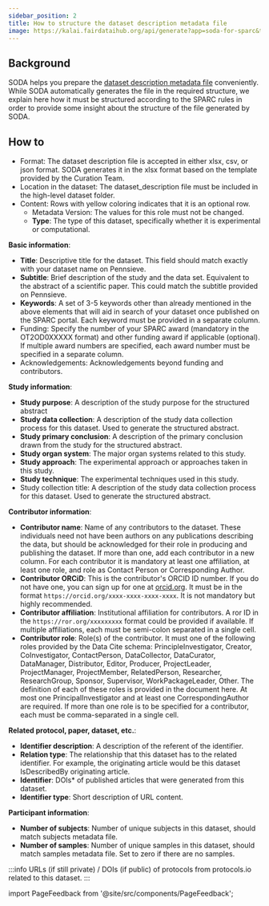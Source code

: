 ```yaml
---
sidebar_position: 2
title: How to structure the dataset description metadata file
image: https://kalai.fairdataihub.org/api/generate?app=soda-for-sparc&title=How%20to%20structure%20the%20dataset%20description%20metadata%20file&description=%27How%20to%27%20SPARC%20series
---
```


## Background

SODA helps you prepare the [dataset description metadata file](../Freeform%20Mode/prepare-metadata/create-dataset-description.md) conveniently. While SODA automatically generates the file in the required structure, we explain here how it must be structured according to the SPARC rules in order to provide some insight about the structure of the file generated by SODA.

## How to

- Format: The dataset description file is accepted in either xlsx, csv, or json format. SODA generates it in the xlsx format based on the template provided by the Curation Team.
- Location in the dataset: The dataset_description file must be included in the high-level dataset folder.
- Content: Rows with yellow coloring indicates that it is an optional row.
  - Metadata Version: The values for this role must not be changed.
  - **Type**: The type of this dataset, specifically whether it is experimental or computational.

**Basic information**:

- **Title**: Descriptive title for the dataset. This field should match exactly with your dataset name on Pennsieve.
- **Subtitle**: Brief description of the study and the data set. Equivalent to the abstract of a scientific paper. This could match the subtitle provided on Pennsieve.
- **Keywords**: A set of 3-5 keywords other than already mentioned in the above elements that will aid in search of your dataset once published on the SPARC portal. Each keyword must be provided in a separate column.
- Funding: Specify the number of your SPARC award (mandatory in the OT2OD0XXXXX format) and other funding award if applicable (optional). If multiple award numbers are specified, each award number must be specified in a separate column.
- Acknowledgements: Acknowledgements beyond funding and contributors.

**Study information**:

- **Study purpose**: A description of the study purpose for the structured abstract
- **Study data collection**: A description of the study data collection process for this dataset. Used to generate the structured abstract.
- **Study primary conclusion**: A description of the primary conclusion drawn from the study for the structured abstract.
- **Study organ system**: The major organ systems related to this study.
- **Study approach**: The experimental approach or approaches taken in this study.
- **Study technique**: The experimental techniques used in this study.
- Study collection title: A description of the study data collection process for this dataset. Used to generate the structured abstract.

**Contributor information**:

- **Contributor name**: Name of any contributors to the dataset. These individuals need not have been authors on any publications describing the data, but should be acknowledged for their role in producing and publishing the dataset. If more than one, add each contributor in a new column. For each contributor it is mandatory at least one affiliation, at least one role, and role as Contact Person or Corresponding Author.
- **Contributor ORCiD**: This is the contributor's ORCID ID number. If you do not have one, you can sign up for one at [orcid.org](https://orcid.org). It must be in the format `https://orcid.org/xxxx-xxxx-xxxx-xxxx`. It is not mandatory but highly recommended.
- **Contributor affiliation**: Institutional affiliation for contributors. A ror ID in the `https://ror.org/xxxxxxxxx` format could be provided if available. If multiple affiliations, each must be semi-colon separated in a single cell.
- **Contributor role**: Role(s) of the contributor. It must one of the following roles provided by the Data Cite schema: PrincipleInvestigator, Creator, CoInvestigator, ContactPerson, DataCollector, DataCurator, DataManager, Distributor, Editor, Producer, ProjectLeader, ProjectManager, ProjectMember, RelatedPerson, Researcher, ResearchGroup, Sponsor, Supervisor, WorkPackageLeader, Other. The definition of each of these roles is provided in the document here. At most one PrincipalInvestigator and at least one CorrespondingAuthor are required. If more than one role is to be specified for a contributor, each must be comma-separated in a single cell.

**Related protocol, paper, dataset, etc.**:

- **Identifier description**: A description of the referent of the identifier.
- **Relation type**: The relationship that this dataset has to the related identifier. For example, the originating article would be this dataset IsDescribedBy originating article.
- **Identifier**: DOIs\* of published articles that were generated from this dataset.
- **Identifier type**: Short description of URL content.

**Participant information**:

- **Number of subjects**: Number of unique subjects in this dataset, should match subjects metadata file.
- **Number of samples**: Number of unique samples in this dataset, should match samples metadata file. Set to zero if there are no samples.

:::info
URLs (if still private) / DOIs (if public) of protocols from protocols.io related to this dataset.
:::

import PageFeedback from '@site/src/components/PageFeedback';

<PageFeedback />
